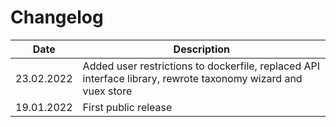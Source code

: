 Changelog
===

| Date       | Description                                                                                                   |
|------------|---------------------------------------------------------------------------------------------------------------|
| 23.02.2022 | Added user restrictions to dockerfile, replaced API interface library, rewrote taxonomy wizard and vuex store |
| 19.01.2022 | First public release                                                                                          |